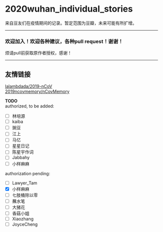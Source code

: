# 2020wuhan_individual_stories  

来自豆友们在疫情期间的记录。暂定范围为豆瓣，未来可能有所扩增。  

------
### 欢迎加入！欢迎各种建议，各种pull request！谢谢！  

烦请pull前获取原作者授权，感谢！

------





## 友情链接  
[lalambdada/2019-nCoV](https://github.com/lalambdada/2019-nCoV)  
[2019ncovmemory/nCovMemory](https://github.com/2019ncovmemory/nCovMemory)  



**TODO**  
authorized, to be added:  
- [ ] 林培源  
- [ ] kaiba
- [ ] 豌豆  
- [ ] 江上  
- [ ] 马亿  
- [ ] 星星日记  
- [ ] 陈星宇作词  
- [ ] Jabbahy  
- [ ] 小样麻麻  
<!--- 
- [ ]   
- [ ]   
- [ ]   
- [ ]   --->
authorization pending:  
- [ ] Lawyer_Tam  
- [X] 小样麻麻  
- [ ] 七肢桶除以零  
- [ ] 蘸水笔  
- [ ] 大猪花  
- [ ] 香菇小姐  
- [ ] Xiaozhang  
- [ ] JoyceCheng  
<!--- 
- [ ]   
- [ ]   
- [ ]   
- [ ]   --->
